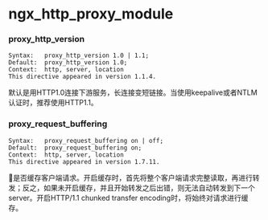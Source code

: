 # ngx_http_proxy_module

### proxy_http_version
```
Syntax:   proxy_http_version 1.0 | 1.1;
Default:  proxy_http_version 1.0;
Context:  http, server, location
This directive appeared in version 1.1.4.
```
默认是用HTTP1.0连接下游服务，长连接变短链接。当使用keepalive或者NTLM认证时，推荐使用HTTP1.1。

### proxy_request_buffering
```
Syntax:	  proxy_request_buffering on | off;
Default:  proxy_request_buffering on;
Context:  http, server, location
This directive appeared in version 1.7.11.
```
是否缓存客户端请求。开启缓存时，首先将整个客户端请求完整读取，再进行转发；反之，如果未开启缓存，并且开始转发之后出错，则无法自动转发到下一个server。开启HTTP/1.1 chunked transfer encoding时，将始终对请求进行缓存。